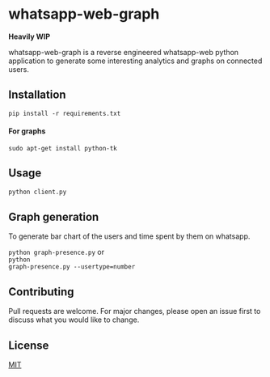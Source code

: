 # whatsapp-web-graph

**Heavily WIP**

whatsapp-web-graph is a reverse engineered whatsapp-web python application to generate some interesting analytics and graphs on connected users.

## Installation

```
pip install -r requirements.txt
```
#### For graphs
```
sudo apt-get install python-tk
```

## Usage

```bash
python client.py
```

## Graph generation

To generate bar chart of the users and time spent by them on whatsapp.

<code>python graph-presence.py</code> or <br>
<code>python graph-presence.py --usertype=number</code>

## Contributing
Pull requests are welcome. For major changes, please open an issue first to discuss what you would like to change.

## License
[MIT](https://choosealicense.com/licenses/mit/)
